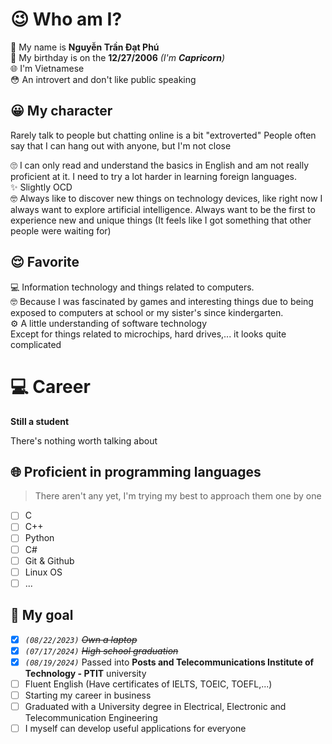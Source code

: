 # 😉 Who am I?
🪪 My name is **Nguyễn Trần Đạt Phú**</br>
🎂 My birthday is on the **12/27/2006** *(I'm **Capricorn**)* </br>
🌐 I'm Vietnamese </br>
😳 An introvert and don't like public speaking
  
## 😀 My character
Rarely talk to people but chatting online is a bit "extroverted"
People often say that I can hang out with anyone, but I'm not close

🙄 I can only read and understand the basics in English and am not really proficient at it. I need to try a lot harder in learning foreign languages. </br>
✨ Slightly OCD </br>
🤓 Always like to discover new things on technology devices, like right now I always want to explore artificial intelligence.
Always want to be the first to experience new and unique things (It feels like I got something that other people were waiting for)
  
## 😌 Favorite
💻 Information technology and things related to computers. </br>
🤓 Because I was fascinated by games and interesting things due to being exposed to computers at school or my sister's since kindergarten. </br>
⚙️ A little understanding of software technology </br>
Except for things related to microchips, hard drives,... it looks quite complicated </br>

# 💻 Career
**Still a student**

There's nothing worth talking about
## 🌐 Proficient in programming languages
> There aren't any yet, I'm trying my best to approach them one by one
- [ ] C
- [ ] C++
- [ ] Python
- [ ] C#
- [ ] Git & Github
- [ ] Linux OS
- [ ] ...

## 🎯 My goal
- [x] *`(08/22/2023)`* *~~Own a laptop~~*
- [x] *`(07/17/2024)`* *~~High school graduation~~*
- [x] *`(08/19/2024)`* Passed into **Posts and Telecommunications Institute of Technology - PTIT** university
- [ ] Fluent English (Have certificates of IELTS, TOEIC, TOEFL,...)
- [ ] Starting my career in business
- [ ] Graduated with a University degree in Electrical, Electronic and Telecommunication Engineering
- [ ] I myself can develop useful applications for everyone
